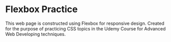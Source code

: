 # Flexbox Practice

This web page is constructed using Flexbox for responsive design. 
Created for the purpose of practicing CSS topics in the Udemy Course for Advanced Web Developing techniques.